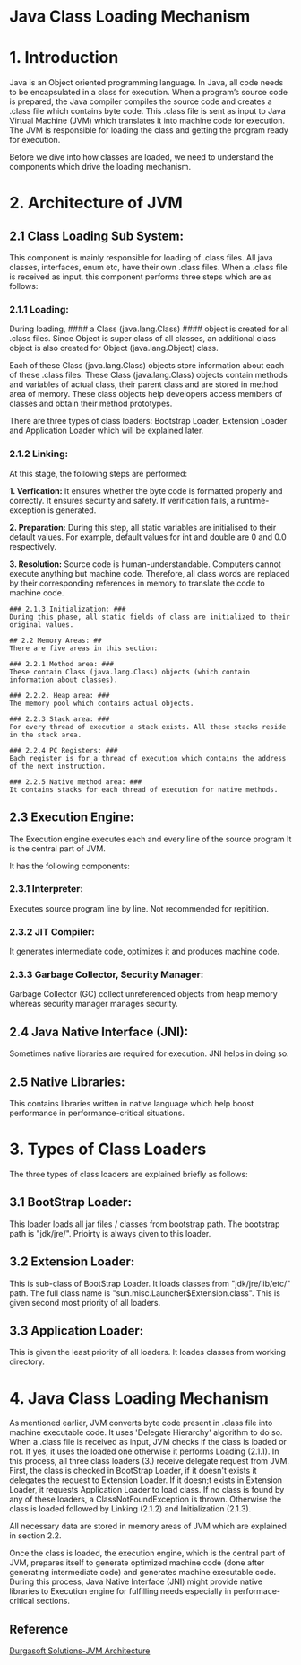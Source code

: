 # Java Class Loading Mechanism #


# 1. Introduction #

Java is an Object oriented programming language. In Java, all code needs to be encapsulated in a class for execution. When a program’s source code is prepared, the Java compiler compiles the source code and creates a .class file which contains byte code. This .class file is sent as input to Java Virtual Machine (JVM) which translates it into machine code for execution. The JVM is responsible for loading the class and getting the program ready for execution.

Before we dive into how classes are loaded, we need to understand the components which drive the loading mechanism. 


# 2. Architecture of JVM #


## 2.1 Class Loading Sub System: ##


This component is mainly responsible for loading of .class files. All java classes, interfaces, enum etc, have their own .class files. When a .class file is received as input, this component performs three steps which are as follows:

### 2.1.1 Loading: ###
During loading, #### a Class (java.lang.Class) #### object is created for all .class files. Since Object is super class of all classes, an additional class object is also created for Object (java.lang.Object) class. 

Each of these Class (java.lang.Class) objects store information about each of these .class files. These Class (java.lang.Class) objects contain methods and variables of actual class, their parent class and are stored in method area of memory. These class objects help developers access members of classes and obtain their method prototypes.

There are three types of class loaders: Bootstrap Loader, Extension Loader and Application Loader which will be explained later.

### 2.1.2 Linking: ###

At this stage, the following steps are performed:

**1. Verfication:**
It ensures whether the byte code is formatted properly and correctly. It ensures security and safety.
If verification fails, a runtime-exception is generated.

**2. Preparation:**
During this step, all static variables are initialised to their default values. For example, default values for int and double are 0 and 0.0 respectively.

**3. Resolution:**
Source code is human-understandable. Computers cannot execute anything but machine code. Therefore, all class words are replaced by their corresponding references in memory to translate the code to machine code.

	### 2.1.3 Initialization: ###
	During this phase, all static fields of class are initialized to their original values.

	## 2.2 Memory Areas: ##
	There are five areas in this section:

	### 2.2.1 Method area: ### 
	These contain Class (java.lang.Class) objects (which contain information about classes).

	### 2.2.2. Heap area: ###
	The memory pool which contains actual objects.

	### 2.2.3 Stack area: ###
	For every thread of execution a stack exists. All these stacks reside in the stack area.

	### 2.2.4 PC Registers: ###
	Each register is for a thread of execution which contains the address of the next instruction.

	### 2.2.5 Native method area: ###
	It contains stacks for each thread of execution for native methods.
	

## 2.3 Execution Engine: ##

The Execution engine executes each and every line of the source program It is the central part of JVM.

It has the following components: 

### 2.3.1 Interpreter: ###
Executes source program line by line. Not recommended for repitition.

### 2.3.2 JIT Compiler: ###
It generates intermediate code, optimizes it and produces machine code.

### 2.3.3 Garbage Collector, Security Manager: ###
Garbage Collector (GC) collect unreferenced objects from heap memory whereas security manager manages security.


## 2.4 Java Native Interface (JNI): ##
Sometimes native libraries are required for execution. JNI helps in doing so.


## 2.5 Native Libraries: ##
This contains libraries written in native language which help boost performance in performance-critical situations.

# 3. Types of Class Loaders #
The three types of class loaders are explained briefly as follows:

## 3.1 BootStrap Loader: ##
This loader loads all jar files / classes from bootstrap path. The bootstrap path is "jdk/jre/". Prioirty is always given to this loader.

## 3.2 Extension Loader: ## 
This is sub-class of BootStrap Loader. It loads classes from "jdk/jre/lib/etc/" path.
The full class name is "sun.misc.Launcher$Extension.class". This is given second most priority of all loaders.

## 3.3 Application Loader: ##
This is given the least priority of all loaders. It loades classes from working directory. 


# 4. Java Class Loading Mechanism # 

As mentioned earlier, JVM converts byte code present in .class file into machine executable code. It uses 'Delegate Hierarchy' algorithm to do so. When a .class file is received as input, JVM checks if the class is loaded or not. 
	If yes, it uses the loaded one otherwise it performs Loading (2.1.1). In this process, all three class loaders (3.) receive delegate request from JVM. First, the class is checked in BootStrap Loader, if it doesn't exists it delegates the request to Extension Loader. If it doesn;t exists in Extension Loader, it requests Application Loader to load class.
	If no class is found by any of these loaders, a ClassNotFoundException is thrown. Otherwise the class is loaded followed by Linking (2.1.2) and Initialization (2.1.3).

All necessary data are stored in memory areas of JVM which are explained in section 2.2.

Once the class is loaded, the execution engine, which is the central part of JVM, prepares itself to generate optimized machine code (done after generating intermediate code) and generates machine executable code.
	During this process, Java Native Interface (JNI) might provide native libraries to Execution engine for fulfilling needs especially in performace-critical sections.



## Reference ##
[Durgasoft Solutions-JVM Architecture](https://www.youtube.com/watch?v=cjC7_ir8Bno&list=PLd3UqWTnYXOkPLxxK5AV_PsJZh2AC5shI)

